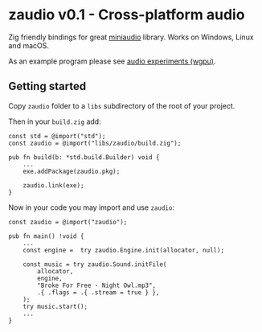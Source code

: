 # zaudio v0.1 - Cross-platform audio

Zig friendly bindings for great [miniaudio](https://github.com/mackron/miniaudio) library. Works on Windows, Linux and macOS.

As an example program please see [audio experiments (wgpu)](https://github.com/michal-z/zig-gamedev/tree/main/samples/audio_experiments_wgpu).

## Getting started

Copy `zaudio` folder to a `libs` subdirectory of the root of your project.

Then in your `build.zig` add:

```zig
const std = @import("std");
const zaudio = @import("libs/zaudio/build.zig");

pub fn build(b: *std.build.Builder) void {
    ...
    exe.addPackage(zaudio.pkg);

    zaudio.link(exe);
}
```

Now in your code you may import and use `zaudio`:

```zig
const zaudio = @import("zaudio");

pub fn main() !void {
    ...
    const engine =  try zaudio.Engine.init(allocator, null);

    const music = try zaudio.Sound.initFile(
        allocator,
        engine,
        "Broke For Free - Night Owl.mp3",
        .{ .flags = .{ .stream = true } },
    );
    try music.start();
    ...
}
```
